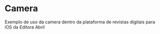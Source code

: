 Camera
======

Exemplo de uso da camera dentro da plataforma de revistas digitais para iOS da Editora Abril
